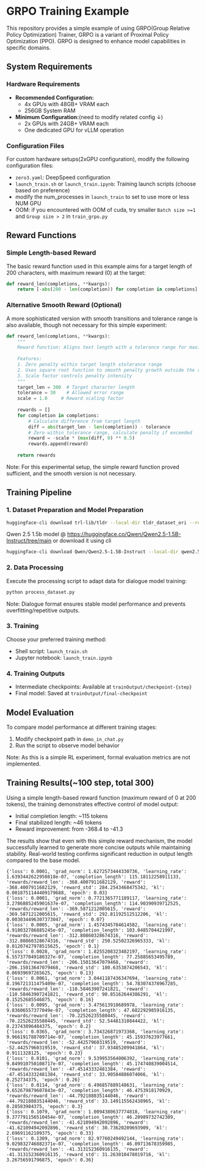 # GRPO Training Example

This repository provides a simple example of using GRPO(Group Relative Policy Optimization) Trainer, GRPO is a variant of Proximal Policy Optimization (PPO). GRPO is designed to enhance model capabilities in specific domains.

## System Requirements

### Hardware Requirements
- **Recommended Configuration:**
  - 4x GPUs with 48GB+ VRAM each
  - 256GB System RAM
- **Minimum Configuration:**(need to modify related config ↓)
  - 2x GPUs with 24GB+ VRAM each
  - One dedicated GPU for vLLM operation

### Configuration Files
For custom hardware setups(2xGPU configuration), modify the following configuration files:
- `zero3.yaml`: DeepSpeed configuration
- `launch_train.sh` or `launch_train.ipynb`: Training launch scripts (choose based on preference)
- modify the num_processes in `launch_train` to set to use more or less NUM GPU
- OOM: if you encountered with OOM of cuda, try smaller `Batch size >=1` and `Group size > 2` in `train_grpo.py`

## Reward Functions

### Simple Length-based Reward

The basic reward function used in this example aims for a target length of 200 characters, with maximum reward (0) at the target:

```python
def reward_len(completions, **kwargs):
    return [-abs(200 - len(completion)) for completion in completions]
```

### Alternative Smooth Reward (Optional)

A more sophisticated version with smooth transitions and tolerance range is also available, though not necessary for this simple experiment:

```python
def reward_len(completions, **kwargs):
    """
    Reward function: Aligns text length with a tolerance range for maximum reward
    
    Features:
    1. Zero penalty within target length ±tolerance range
    2. Uses square root function to smooth penalty growth outside the range
    3. Scale factor controls penalty intensity
    """
    target_len = 300  # Target character length
    tolerance = 30    # Allowed error range
    scale = 1.0     # Reward scaling factor
    
    rewards = []
    for completion in completions:
        # Calculate difference from target length
        diff = abs(target_len - len(completion)) - tolerance
        # Zero within tolerance range, calculate penalty if exceeded
        reward = -scale * (max(diff, 0) ** 0.5)
        rewards.append(reward)
    
    return rewards
```

Note: For this experimental setup, the simple reward function proved sufficient, and the smooth version is not necessary.

## Training Pipeline

### 1. Dataset Preparation and Model Preparation
```sh
huggingface-cli download trl-lib/tldr --local-dir tldr_dataset_ori --repo-type dataset
```
Qwen 2.5 1.5b model @ https://huggingface.co/Qwen/Qwen2.5-1.5B-Instruct/tree/main
or download it using cli
```sh
huggingface-cli download Qwen/Qwen2.5-1.5B-Instruct --local-dir qwen2.5-1.5b-instruct
```
### 2. Data Processing
Execute the processing script to adapt data for dialogue model training:
```sh
python process_dataset.py
```
Note: Dialogue format ensures stable model performance and prevents overfitting/repetitive outputs.

### 3. Training
Choose your preferred training method:
- Shell script: `launch_train.sh`
- Jupyter notebook: `launch_train.ipynb`

### 4. Training Outputs
- Intermediate checkpoints: Available at `trainOutput/checkpoint-{step}`
- Final model: Saved at `trainOutput/final-checkpoint`

## Model Evaluation

To compare model performance at different training stages:

1. Modify checkpoint path in `demo_in_chat.py`
2. Run the script to observe model behavior

Note: As this is a simple RL experiment, formal evaluation metrics are not implemented.

## Training Results(~100 step, total 300)

Using a simple length-based reward function (maximum reward of 0 at 200 tokens), the training demonstrates effective control of model output:

- Initial completion length: ~115 tokens
- Final stabilized length: ~46 tokens
- Reward improvement: from -368.4 to -41.3

The results show that even with this simple reward mechanism, the model successfully learned to generate more concise outputs while maintaining stability. Real-world testing confirms significant reduction in output length compared to the base model.
```raw
{'loss': 0.0001, 'grad_norm': 1.6272573444330736, 'learning_rate': 1.6393442622950818e-07, 'completion_length': 115.18112258911133, 'rewards/reward_len': -368.4007911682129, 'reward': -368.4007911682129, 'reward_std': 284.2543468475342, 'kl': 0.0018751144409179688, 'epoch': 0.03}
{'loss': 0.0001, 'grad_norm': 0.7721365771189117, 'learning_rate': 3.2786885245901637e-07, 'completion_length': 114.90390939712525, 'rewards/reward_len': -369.5871212005615, 'reward': -369.5871212005615, 'reward_std': 292.81192512512206, 'kl': 0.003034496307373047, 'epoch': 0.07}
{'loss': 0.0005, 'grad_norm': 1.4574345784614582, 'learning_rate': 4.918032786885245e-07, 'completion_length': 103.0485704421997, 'rewards/reward_len': -312.80860328674316, 'reward': -312.80860328674316, 'reward_std': 250.52502326965333, 'kl': 0.01207427978515625, 'epoch': 0.1}
{'loss': 0.0028, 'grad_norm': 1.8255208323482197, 'learning_rate': 6.557377049180327e-07, 'completion_length': 77.25885653495789, 'rewards/reward_len': -206.15013647079468, 'reward': -206.15013647079468, 'reward_std': 180.6353874206543, 'kl': 0.06939697265625, 'epoch': 0.13}
{'loss': 0.0061, 'grad_norm': 3.0441187436347694, 'learning_rate': 8.196721311475409e-07, 'completion_length': 54.783074378967285, 'rewards/reward_len': -110.58463907241821, 'reward': -110.58463907241821, 'reward_std': 90.85162644386291, 'kl': 0.15252685546875, 'epoch': 0.16}
{'loss': 0.0095, 'grad_norm': 3.475613910689978, 'learning_rate': 9.83606557377049e-07, 'completion_length': 47.682292985916135, 'rewards/reward_len': -70.22526235580445, 'reward': -70.22526235580445, 'reward_std': 52.54481310844422, 'kl': 0.23743896484375, 'epoch': 0.2}
{'loss': 0.0365, 'grad_norm': 3.734326871973368, 'learning_rate': 9.966191788709714e-07, 'completion_length': 45.15937623977661, 'rewards/reward_len': -52.44257960319519, 'reward': -52.44257960319519, 'reward_std': 37.93485209941864, 'kl': 0.9111328125, 'epoch': 0.23}
{'loss': 0.0101, 'grad_norm': 9.539953564006392, 'learning_rate': 9.849910750108717e-07, 'completion_length': 45.174740839004514, 'rewards/reward_len': -47.45143332481384, 'reward': -47.45143332481384, 'reward_std': 33.90584886074066, 'kl': 0.252734375, 'epoch': 0.26}
{'loss': 0.0114, 'grad_norm': 6.496857889148631, 'learning_rate': 9.652679879607843e-07, 'completion_length': 46.4753918170929, 'rewards/reward_len': -44.792188835144046, 'reward': -44.792188835144046, 'reward_std': 33.149115562438965, 'kl': 0.28583984375, 'epoch': 0.3}
{'loss': 0.1079, 'grad_norm': 1.0094380637774818, 'learning_rate': 9.377791156510454e-07, 'completion_length': 46.20989732742309, 'rewards/reward_len': -41.621094942092896, 'reward': -41.621094942092896, 'reward_std': 30.73620209693909, 'kl': 2.69691162109375, 'epoch': 0.33}
{'loss': 0.1309, 'grad_norm': 82.97760249492144, 'learning_rate': 9.029832746882371e-07, 'completion_length': 46.09713678359985, 'rewards/reward_len': -41.313152360916135, 'reward': -41.313152360916135, 'reward_std': 31.263010478019716, 'kl': 3.26756591796875, 'epoch': 0.36}
```
